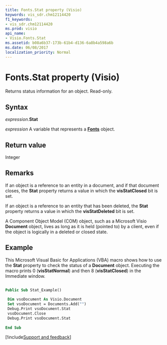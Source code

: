```yaml
---
title: Fonts.Stat property (Visio)
keywords: vis_sdr.chm12114420
f1_keywords:
- vis_sdr.chm12114420
ms.prod: visio
api_name:
- Visio.Fonts.Stat
ms.assetid: b08a6b37-173b-61b4-d136-6a8b4a598a6b
ms.date: 06/08/2017
localization_priority: Normal
---
```



# Fonts.Stat property (Visio)

Returns status information for an object. Read-only.


## Syntax

_expression_.**Stat**

_expression_ A variable that represents a **[Fonts](Visio.Fonts.md)** object.


## Return value

Integer


## Remarks

If an object is a reference to an entity in a document, and if that document closes, the  **Stat** property returns a value in which the **visStatClosed** bit is set.

If an object is a reference to an entity that has been deleted, the  **Stat** property returns a value in which the **visStatDeleted** bit is set.

A Component Object Model (COM) object, such as a Microsoft Visio  **Document** object, lives as long as it is held (pointed to) by a client, even if the object is logically in a deleted or closed state.


## Example

This Microsoft Visual Basic for Applications (VBA) macro shows how to use the  **Stat** property to check the status of a **Document** object. Executing the macro prints 0 (**visStatNormal**) and then 8 (**visStatClosed**) in the Immediate window.


```vb
 
Public Sub Stat_Example() 
 
 Dim vsoDocument As Visio.Document 
 Set vsoDocument = Documents.Add("") 
 Debug.Print vsoDocument.Stat 
 vsoDocument.Close 
 Debug.Print vsoDocument.Stat 
 
End Sub
```

[!include[Support and feedback](~/includes/feedback-boilerplate.md)]